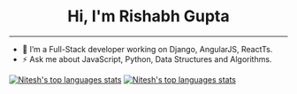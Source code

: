 <h1 align="center">Hi, I'm Rishabh Gupta</h1>
<hr>


- 🔭 I’m a Full-Stack developer working on Django, AngularJS, ReactTs.
- ⚡ Ask me about JavaScript, Python, Data Structures and Algorithms.


[![Nitesh's top languages stats](https://github-readme-stats.vercel.app/api/top-langs/?username=rishabh9720&theme=dark)](https://github.com/rishabh9720/rishabh9720) 
[![Nitesh's top languages stats](https://github-readme-stats.vercel.app/api?username=rishabh9720&show_icons=true&theme=dark)](https://github.com/rishabh9720/rishabh9720)

